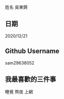 姓名
吳東錡


日期
----
2020/12/21

Github Username
---------------
sam29638052

我最喜歡的三件事
---------------
睡覺 熬夜 上網